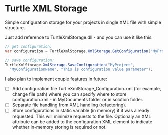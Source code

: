 Turtle XML Storage
==================

Simple configuration storage for your projects in single XML file with simple structure.

Just add reference to TurtleXmlStorage.dll - and you can use it like this:

```C#
// get configuration:
var configuration = TurtleXmlStorage.XmlStorage.GetConfiguration("MyProject", "MyConfigurationName");

// save configuration:
TurtleXmlStorage.XmlStorage.SaveConfiguration("MyProject",
  "MyConfigurationName", "This is configuration value parameter");
```

I also plan to implement couple features in future:
- [ ] Add configuration file TurtleXmlStorage_Configuration.xml (for example, change file path) where you can specify where to store configuration.xml - in MyDocuments folder or in solution folder.
- [ ] Separate file handling from XML handling (refactoring).
- [ ] Store configurations in static variable (in memory) if it was already requested. This will minimize requests to the file. Optionaly an XML attribute can be added to the configuration XML element to indicate whether in-memory storing is required or not.
